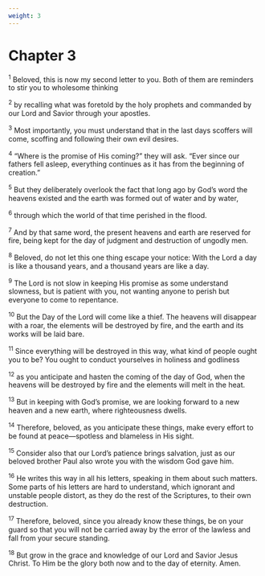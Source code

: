 ```yaml
---
weight: 3
---
```


# Chapter 3

<sup>1</sup> Beloved, this is now my second letter to you. Both of them are reminders to stir you to wholesome thinking 

<sup>2</sup> by recalling what was foretold by the holy prophets and commanded by our Lord and Savior through your apostles. 

<sup>3</sup> Most importantly, you must understand that in the last days scoffers will come, scoffing and following their own evil desires. 

<sup>4</sup> “Where is the promise of His coming?” they will ask. “Ever since our fathers fell asleep, everything continues as it has from the beginning of creation.” 

<sup>5</sup> But they deliberately overlook the fact that long ago by God’s word the heavens existed and the earth was formed out of water and by water, 

<sup>6</sup> through which the world of that time perished in the flood. 

<sup>7</sup> And by that same word, the present heavens and earth are reserved for fire, being kept for the day of judgment and destruction of ungodly men. 

<sup>8</sup> Beloved, do not let this one thing escape your notice: With the Lord a day is like a thousand years, and a thousand years are like a day. 

<sup>9</sup> The Lord is not slow in keeping His promise as some understand slowness, but is patient with you, not wanting anyone to perish but everyone to come to repentance. 

<sup>10</sup> But the Day of the Lord will come like a thief. The heavens will disappear with a roar, the elements will be destroyed by fire, and the earth and its works will be laid bare. 

<sup>11</sup> Since everything will be destroyed in this way, what kind of people ought you to be? You ought to conduct yourselves in holiness and godliness 

<sup>12</sup> as you anticipate and hasten the coming of the day of God, when the heavens will be destroyed by fire and the elements will melt in the heat. 

<sup>13</sup> But in keeping with God’s promise, we are looking forward to a new heaven and a new earth, where righteousness dwells. 

<sup>14</sup> Therefore, beloved, as you anticipate these things, make every effort to be found at peace—spotless and blameless in His sight. 

<sup>15</sup> Consider also that our Lord’s patience brings salvation, just as our beloved brother Paul also wrote you with the wisdom God gave him. 

<sup>16</sup> He writes this way in all his letters, speaking in them about such matters. Some parts of his letters are hard to understand, which ignorant and unstable people distort, as they do the rest of the Scriptures, to their own destruction. 

<sup>17</sup> Therefore, beloved, since you already know these things, be on your guard so that you will not be carried away by the error of the lawless and fall from your secure standing. 

<sup>18</sup> But grow in the grace and knowledge of our Lord and Savior Jesus Christ. To Him be the glory both now and to the day of eternity. Amen.

